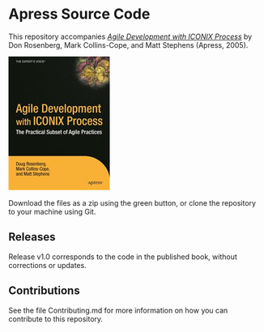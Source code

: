 # Apress Source Code

This repository accompanies [*Agile Development with ICONIX Process*](http://www.apress.com/9781590594643) by Don Rosenberg, Mark Collins-Cope, and Matt Stephens (Apress, 2005).

![Cover image](9781590594643.jpg)

Download the files as a zip using the green button, or clone the repository to your machine using Git.

## Releases

Release v1.0 corresponds to the code in the published book, without corrections or updates.

## Contributions

See the file Contributing.md for more information on how you can contribute to this repository.
